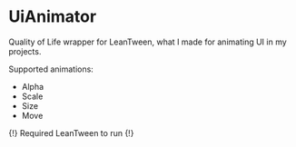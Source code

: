 # UiAnimator

Quality of Life wrapper for LeanTween, what I made for animating UI in my projects.

Supported animations:

* Alpha
* Scale
* Size
* Move

{!} Required LeanTween to run {!}
